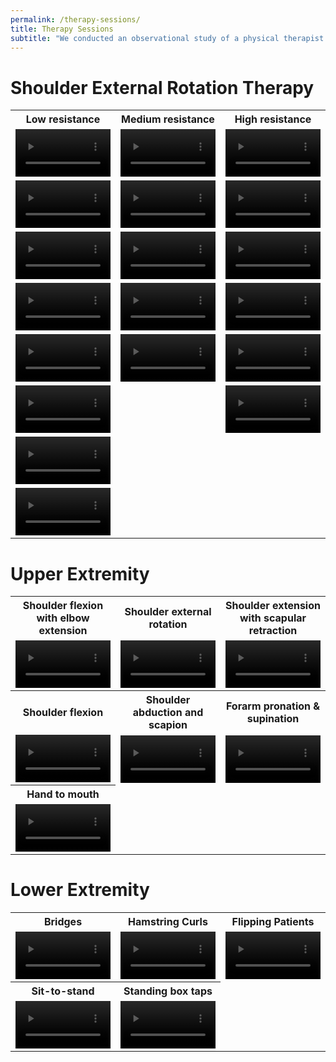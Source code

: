 ```yaml
---
permalink: /therapy-sessions/
title: Therapy Sessions
subtitle: "We conducted an observational study of a physical therapist collaborating with a patient during therapeutic exercises at the Spaulding Rehabilitation Center, Cambridge, MA. From observations of the therapist's physical and verbal guidance, we identified the core principles of language control. Here we present all therapy demonstrations we collected."
---
```


<script src="https://vjs.zencdn.net/8.0.4/video.min.js"></script>

# Shoulder External Rotation Therapy
<table style="table-layout:fixed;width:100%;">
    <tr><th style="width:33.333%">Low resistance</th><th style="width:33.333%">Medium resistance</th><th style="width:33.333%">High resistance</th></tr>
    <tr>
        <td>
            <video class="video-js" style="display:block;width:100%;height:fit-content;" controls preload="auto">
                <source src="/videos/therapy_sessions/shoulder_rotation/low_resistance/IMG_4439.webm" type="video/webm">
            </video>
        </td>
        <td>
            <video class="video-js" style="display:block;width:100%;height:fit-content;" controls preload="auto">
                <source src="/videos/therapy_sessions/shoulder_rotation/medium_resistance/IMG_4448.webm" type="video/webm">
            </video>
        </td>
        <td>
            <video class="video-js" style="display:block;width:100%;height:fit-content;" controls preload="auto">
                <source src="/videos/therapy_sessions/shoulder_rotation/high_resistance/IMG_4453.webm" type="video/webm">
            </video>
        </td>
    </tr>
    <tr>
        <td>
            <video class="video-js" style="display:block;width:100%;height:fit-content;" controls preload="auto">
                <source src="/videos/therapy_sessions/shoulder_rotation/low_resistance/IMG_4441.webm" type="video/webm">
            </video>
        </td>
        <td>
            <video class="video-js" style="display:block;width:100%;height:fit-content;" controls preload="auto">
                <source src="/videos/therapy_sessions/shoulder_rotation/medium_resistance/IMG_4449.webm" type="video/webm">
            </video>
        </td>
        <td>
            <video class="video-js" style="display:block;width:100%;height:fit-content;" controls preload="auto">
                <source src="/videos/therapy_sessions/shoulder_rotation/high_resistance/IMG_4454.webm" type="video/webm">
            </video>
        </td>
    </tr>
    <tr>
        <td>
            <video class="video-js" style="display:block;width:100%;height:fit-content;" controls preload="auto">
                <source src="/videos/therapy_sessions/shoulder_rotation/low_resistance/IMG_4442.webm" type="video/webm">
            </video>
        </td>
        <td>
            <video class="video-js" style="display:block;width:100%;height:fit-content;" controls preload="auto">
                <source src="/videos/therapy_sessions/shoulder_rotation/medium_resistance/IMG_4450.webm" type="video/webm">
            </video>
        </td>
        <td>
            <video class="video-js" style="display:block;width:100%;height:fit-content;" controls preload="auto">
                <source src="/videos/therapy_sessions/shoulder_rotation/high_resistance/IMG_4455.webm" type="video/webm">
            </video>
        </td>
    </tr>
    <tr>
        <td>
            <video class="video-js" style="display:block;width:100%;height:fit-content;" controls preload="auto">
                <source src="/videos/therapy_sessions/shoulder_rotation/low_resistance/IMG_4443.webm" type="video/webm">
            </video>
        </td>
        <td>
            <video class="video-js" style="display:block;width:100%;height:fit-content;" controls preload="auto">
                <source src="/videos/therapy_sessions/shoulder_rotation/medium_resistance/IMG_4451.webm" type="video/webm">
            </video>
        </td>
        <td>
            <video class="video-js" style="display:block;width:100%;height:fit-content;" controls preload="auto">
                <source src="/videos/therapy_sessions/shoulder_rotation/high_resistance/IMG_4456.webm" type="video/webm">
            </video>
        </td>
    </tr>
    <tr>
        <td>
            <video class="video-js" style="display:block;width:100%;height:fit-content;" controls preload="auto">
                <source src="/videos/therapy_sessions/shoulder_rotation/low_resistance/IMG_4444.webm" type="video/webm">
            </video>
        </td>
        <td>
            <video class="video-js" style="display:block;width:100%;height:fit-content;" controls preload="auto">
                <source src="/videos/therapy_sessions/shoulder_rotation/medium_resistance/IMG_4452.webm" type="video/webm">
            </video>
        </td>
        <td>
            <video class="video-js" style="display:block;width:100%;height:fit-content;" controls preload="auto">
                <source src="/videos/therapy_sessions/shoulder_rotation/high_resistance/IMG_4457.webm" type="video/webm">
            </video>
        </td>
    </tr>
    <tr>
        <td>
            <video class="video-js" style="display:block;width:100%;height:fit-content;" controls preload="auto">
                <source src="/videos/therapy_sessions/shoulder_rotation/low_resistance/IMG_4445.webm" type="video/webm">
            </video>
        </td>
        <td>
        </td>
        <td>
            <video class="video-js" style="display:block;width:100%;height:fit-content;" controls preload="auto">
                <source src="/videos/therapy_sessions/shoulder_rotation/high_resistance/IMG_4458.webm" type="video/webm">
            </video>
        </td>
    </tr>
    <tr>
        <td>
            <video class="video-js" style="display:block;width:100%;height:fit-content;" controls preload="auto">
                <source src="/videos/therapy_sessions/shoulder_rotation/low_resistance/IMG_4446.webm" type="video/webm">
            </video>
        </td>
        <td>
        </td>
        <td>
        </td>
    </tr>
    <tr>
        <td>
            <video class="video-js" style="display:block;width:100%;height:fit-content;" controls preload="auto">
                <source src="/videos/therapy_sessions/shoulder_rotation/low_resistance/IMG_4447.webm" type="video/webm">
            </video>
        </td>
        <td>
        </td>
        <td>
        </td>
    </tr>
</table>

# Upper Extremity
<table style="table-layout:fixed;width:100%;">
    <tr><th style="width:33.333%">Shoulder flexion with elbow extension</th><th style="width:33.333%">Shoulder external rotation</th><th style="width:33.333%">Shoulder extension with scapular retraction</th></tr>
    <tr>
        <td>
            <video class="video-js" style="display:block;width:100%;height:fit-content;" controls preload="auto">
                <source src="/videos/therapy_sessions/upper_extremity/1.Shoulder_flexion_with_elbow_extension.webm" type="video/webm">
            </video>
        </td>
        <td>
            <video class="video-js" style="display:block;width:100%;height:fit-content;" controls preload="auto">
                <source src="/videos/therapy_sessions/upper_extremity/2.Shoulder_external_rotation.webm" type="video/webm">
            </video>
        </td>
        <td>
            <video class="video-js" style="display:block;width:100%;height:fit-content;" controls preload="auto">
                <source src="/videos/therapy_sessions/upper_extremity/3.Shoulder_extension_with_scapular_retraction.webm" type="video/webm">
            </video>
        </td>
    </tr>
    <tr><th style="width:33.333%">Shoulder flexion</th><th style="width:33.333%">Shoulder abduction and scapion</th><th style="width:33.333%">Forarm pronation & supination</th></tr>
    <tr>
        <td>
            <video class="video-js" style="display:block;width:100%;height:fit-content;" controls preload="auto">
                <source src="/videos/therapy_sessions/upper_extremity/4.Shoulder_flexion.webm" type="video/webm">
            </video>
        </td>
        <td>
            <video class="video-js" style="display:block;width:100%;height:fit-content;" controls preload="auto">
                <source src="/videos/therapy_sessions/upper_extremity/5+6.Shoulder_abduction_and_Scaption.webm" type="video/webm">
            </video>
        </td>
        <td>
            <video class="video-js" style="display:block;width:100%;height:fit-content;" controls preload="auto">
                <source src="/videos/therapy_sessions/upper_extremity/7.Forearm_pronation+supination.webm" type="video/webm">
            </video>
        </td>
    </tr>
    <tr><th style="width:33.333%">Hand to mouth</th></tr>
    <tr>
        <td>
            <video class="video-js" style="display:block;width:100%;height:fit-content;" controls preload="auto">
                <source src="/videos/therapy_sessions/upper_extremity/8.Hand_to_mouth.webm" type="video/webm">
            </video>
        </td>
    </tr>
</table>

# Lower Extremity

<table style="table-layout:fixed;width:100%;">
    <tr><th style="width:33.333%">Bridges</th><th style="width:33.333%">Hamstring Curls</th><th style="width:33.333%">Flipping Patients</th></tr>
    <tr>
        <td>
            <video class="video-js" style="display:block;width:100%;height:fit-content;" controls preload="auto">
                <source src="/videos/therapy_sessions/lower_extremity/9.Bridges.webm" type="video/webm">
            </video>
        </td>
        <td>
            <video class="video-js" style="display:block;width:100%;height:fit-content;" controls preload="auto">
                <source src="/videos/therapy_sessions/lower_extremity/10.Hamstring_curls.webm" type="video/webm">
            </video>
        </td>
        <td>
            <video class="video-js" style="display:block;width:100%;height:fit-content;" controls preload="auto">
                <source src="/videos/therapy_sessions/lower_extremity/Flipping_patient.webm" type="video/webm">
            </video>
        </td>
    </tr>
    <tr><th style="width:33.333%">Sit-to-stand</th><th style="width:33.333%">Standing box taps</th></tr>
    <tr>
        <td>
            <video class="video-js" style="display:block;width:100%;height:fit-content;" controls preload="auto">
                <source src="/videos/therapy_sessions/lower_extremity/14.Sit_to_stand.webm" type="video/webm">
            </video>
        </td>
        <td>
            <video class="video-js" style="display:block;width:100%;height:fit-content;" controls preload="auto">
                <source src="/videos/therapy_sessions/lower_extremity/15.Standing_box_taps.webm" type="video/webm">
            </video>
        </td>
    </tr>
</table>
